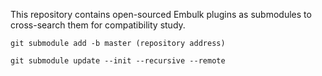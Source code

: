 This repository contains open-sourced Embulk plugins as submodules to cross-search them for compatibility study.

```
git submodule add -b master (repository address)
```

```
git submodule update --init --recursive --remote
```

